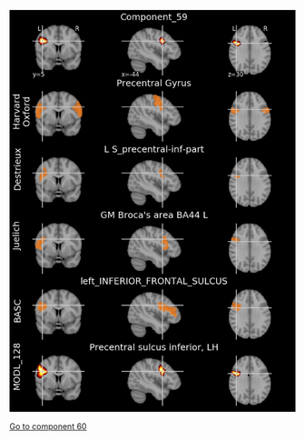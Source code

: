 


![59](preliminary/59.jpg "Component 59")

[Go to component 60](https://parietal-inria.github.io/MODL_atlas/512/60 "Component 60")